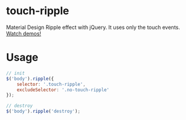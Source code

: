# touch-ripple

Material Design Ripple effect with jQuery. It uses only the touch events. [Watch demos!](https://htmlpreview.github.io/?https://github.com/topvisor/touch-ripple/blob/master/demo.html)

# Usage

```javascript
// init
$('body').ripple({
	selector: '.touch-ripple',
	excludeSelector: '.no-touch-ripple'
});

// destroy
$('body').ripple('destroy');
```